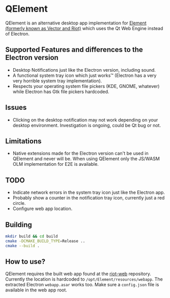# QElement

QElement is an alternative desktop app implementation for
[Element (formerly known as Vector and Riot)](https://github.com/vector-im/riot-web)
which uses the Qt Web Engine instead of Electron.

## Supported Features and differences to the Electron version

 - Desktop Notifications just like the Electron version, including sound.
 - A functional system tray icon which just works™ (Electron has a very very horrible system tray implementation).
 - Respects your operating system file pickers (KDE, GNOME, whatever) while Electron has Gtk file pickers hardcoded.

## Issues

 - Clicking on the desktop notification may not work depending on your desktop environment.
   Investigation is ongoing, could be Qt bug or not.

## Limitations

 - Native extensions made for the Electron version can't be used in QElement and never will be.
   When using QElement only the JS/WASM OLM implementation for E2E is available.

## TODO

 - Indicate network errors in the system tray icon just like the Electron app.
 - Probably show a counter in the notification tray icon, currently just a red circle.
 - Configure web app location.

## Building

```sh
mkdir build && cd build
cmake -DCMAKE_BUILD_TYPE=Release ..
cmake --build .
```

## How to use?

QElement requires the built web app found at the [riot-web](https://github.com/vector-im/riot-web/releases) repository.
Currently the location is hardcoded to `/opt/Element/resources/webapp`. The extracted Electron `webapp.asar` works too.
Make sure a `config.json` file is available in the web app root.
